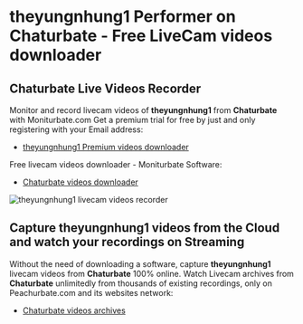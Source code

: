 # theyungnhung1 Performer on Chaturbate - Free LiveCam videos downloader

## Chaturbate Live Videos Recorder

Monitor and record livecam videos of **theyungnhung1** from **Chaturbate** with Moniturbate.com
Get a premium trial for free by just and only registering with your Email address:
* [theyungnhung1 Premium videos downloader](https://moniturbate.com/request-demo-licence-key.html)

Free livecam videos downloader - Moniturbate Software:
* [Chaturbate videos downloader](https://moniturbate.com/moniturbate-download-software.html)

![theyungnhung1 livecam videos recorder](https://peachurnet.com/templates/moniturbate-software.png)


## Capture theyungnhung1 videos from the Cloud and watch your recordings on Streaming

Without the need of downloading a software, capture **theyungnhung1** livecam videos from **Chaturbate** 100% online.
Watch Livecam archives from **Chaturbate** unlimitedly from thousands of existing recordings, only on Peachurbate.com and its websites network:
* [Chaturbate videos archives](https://peachurnet.com/)